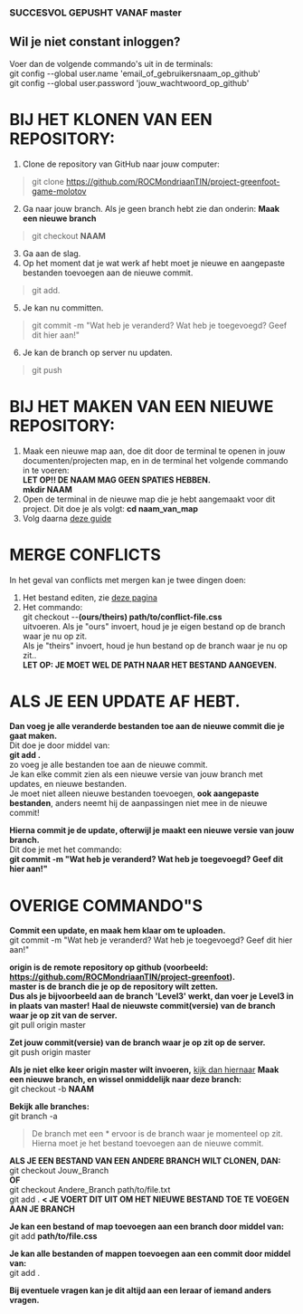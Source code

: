### SUCCESVOL GEPUSHT VANAF master
## Wil je niet constant inloggen?
Voer dan de volgende commando's uit in de terminals:  
git config --global user.name 'email\_of\_gebruikersnaam\_op\_github'  
git config --global user.password 'jouw\_wachtwoord\_op\_github'  
  
# BIJ HET KLONEN VAN EEN REPOSITORY:  
1. Clone de repository van GitHub naar jouw computer:  
> git clone https://github.com/ROCMondriaanTIN/project-greenfoot-game-molotov
  
2. Ga naar jouw branch. Als je geen branch hebt zie dan onderin: **Maak een nieuwe branch**  
> git checkout **NAAM**
  
3. Ga aan de slag.  
4. Op het moment dat je wat werk af hebt moet je nieuwe en aangepaste bestanden toevoegen aan de nieuwe commit.  
> git add.
  
5. Je kan nu committen.  
> git commit -m "Wat heb je veranderd? Wat heb je toegevoegd? Geef dit hier aan!"
  
6. Je kan de branch op server nu updaten.  
> git push
  
# BIJ HET MAKEN VAN EEN NIEUWE REPOSITORY:
1. Maak een nieuwe map aan, doe dit door de terminal te openen in jouw documenten/projecten map, en in de terminal het volgende commando in te voeren:  
**LET OP!! DE NAAM MAG GEEN SPATIES HEBBEN.**  
**mkdir NAAM**  
2. Open de terminal in de nieuwe map die je hebt aangemaakt voor dit project. Dit doe je als volgt: **cd naam_van_map**  
3. Volg daarna [deze guide](https://help.github.com/en/github/importing-your-projects-to-github/adding-an-existing-project-to-github-using-the-command-line)  

# MERGE CONFLICTS
In het geval van conflicts met mergen kan je twee dingen doen:  
1) Het bestand editen, zie [deze pagina](https://www.git-tower.com/learn/git/ebook/en/command-line/advanced-topics/merge-conflicts)  
2) Het commando:  
git checkout --**(ours/theirs) path/to/conflict-file.css**  
uitvoeren. Als je "ours" invoert, houd je je eigen bestand op de branch waar je nu op zit.  
Als je "theirs" invoert, houd je hun bestand op de branch waar je nu op zit..  
**LET OP: JE MOET WEL DE PATH NAAR HET BESTAND AANGEVEN.**  
  
# ALS JE EEN UPDATE AF HEBT.
**Dan voeg je alle veranderde bestanden toe aan de nieuwe commit die je gaat maken.**  
Dit doe je door middel van:  
**git add .**  
zo voeg je alle bestanden toe aan de nieuwe commit.  
Je kan elke commit zien als een nieuwe versie van jouw branch met updates, en nieuwe bestanden.  
Je moet niet alleen nieuwe bestanden toevoegen, **ook aangepaste bestanden**, anders neemt hij de aanpassingen niet mee in de nieuwe commit!  
  
**Hierna commit je de update, ofterwijl je maakt een nieuwe versie van jouw branch.**  
Dit doe je met het commando:  
**git commit -m "Wat heb je veranderd? Wat heb je toegevoegd? Geef dit hier aan!"**  
  
# OVERIGE COMMANDO"S
**Commit een update, en maak hem klaar om te uploaden.**  
git commit -m "Wat heb je veranderd? Wat heb je toegevoegd? Geef dit hier aan!"  
  
**origin is de remote repository op github (voorbeeld: https://github.com/ROCMondriaanTIN/project-greenfoot).**  
**master is de branch die je op de repository wilt zetten.**  
**Dus als je bijvoorbeeld aan de branch 'Level3' werkt, dan voer je Level3 in in plaats van master!**
**Haal de nieuwste commit(versie) van de branch waar je op zit van de server.**  
git pull origin master  
  
**Zet jouw commit(versie) van de branch waar je op zit op de server.**  
git push origin master  
  
**Als je niet elke keer origin master wilt invoeren,** [kijk dan hiernaar](https://devconnected.com/how-to-set-upstream-branch-on-git/)
**Maak een nieuwe branch, en wissel onmiddelijk naar deze branch:**  
git checkout -b **NAAM**  
  
**Bekijk alle branches:**  
git branch -a  
> De branch met een * ervoor is de branch waar je momenteel op zit.
> Hierna moet je het bestand toevoegen aan de nieuwe commit.
  
**ALS JE EEN BESTAND VAN EEN ANDERE BRANCH WILT CLONEN, DAN:**  
git checkout Jouw_Branch  
**OF**  
git checkout Andere_Branch path/to/file.txt  
git add . **< JE VOERT DIT UIT OM HET NIEUWE BESTAND TOE TE VOEGEN AAN JE BRANCH**  
  
**Je kan een bestand of map toevoegen aan een branch door middel van:**  
git add **path/to/file.css**  
  
**Je kan alle bestanden of mappen toevoegen aan een commit door middel van:**  
git add .  
  
**Bij eventuele vragen kan je dit altijd aan een leraar of iemand anders vragen.**  
